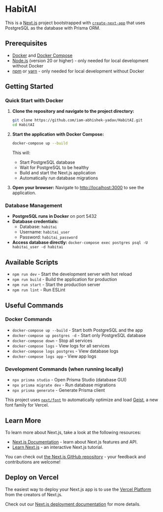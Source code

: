 # HabitAI

This is a [Next.js](https://nextjs.org) project bootstrapped with [`create-next-app`](https://nextjs.org/docs/app/api-reference/cli/create-next-app) that uses PostgreSQL as the database with Prisma ORM.

## Prerequisites

- [Docker](https://docs.docker.com/get-docker/) and [Docker Compose](https://docs.docker.com/compose/install/)
- [Node.js](https://nodejs.org/) (version 20 or higher) - only needed for local development without Docker
- [npm](https://www.npmjs.com/) or [yarn](https://yarnpkg.com/) - only needed for local development without Docker

## Getting Started

### Quick Start with Docker

1. **Clone the repository and navigate to the project directory:**
   ```bash
   git clone https://github.com/iam-abhishek-yadav/HabitAI.git
   cd HabitAI
   ```

2. **Start the application with Docker Compose:**
   ```bash
   docker-compose up --build
   ```
   This will:
   - Start PostgreSQL database
   - Wait for PostgreSQL to be healthy
   - Build and start the Next.js application
   - Automatically run database migrations

3. **Open your browser:**
   Navigate to [http://localhost:3000](http://localhost:3000) to see the application.

### Database Management

- **PostgreSQL runs in Docker** on port 5432
- **Database credentials:** 
  - Database: `habitai`
  - Username: `habitai_user`
  - Password: `habitai_password`
- **Access database directly:** `docker-compose exec postgres psql -U habitai_user -d habitai`

## Available Scripts

- `npm run dev` - Start the development server with hot reload
- `npm run build` - Build the application for production
- `npm run start` - Start the production server
- `npm run lint` - Run ESLint

## Useful Commands

### Docker Commands
- `docker-compose up --build` - Start both PostgreSQL and the app
- `docker-compose up postgres -d` - Start only PostgreSQL database
- `docker-compose down` - Stop all services
- `docker-compose logs` - View logs for all services
- `docker-compose logs postgres` - View database logs
- `docker-compose logs app` - View app logs

### Development Commands (when running locally)
- `npx prisma studio` - Open Prisma Studio (database GUI)
- `npx prisma migrate dev` - Run database migrations
- `npx prisma generate` - Generate Prisma client

This project uses [`next/font`](https://nextjs.org/docs/app/building-your-application/optimizing/fonts) to automatically optimize and load [Geist](https://vercel.com/font), a new font family for Vercel.

## Learn More

To learn more about Next.js, take a look at the following resources:

- [Next.js Documentation](https://nextjs.org/docs) - learn about Next.js features and API.
- [Learn Next.js](https://nextjs.org/learn) - an interactive Next.js tutorial.

You can check out [the Next.js GitHub repository](https://github.com/vercel/next.js) - your feedback and contributions are welcome!

## Deploy on Vercel

The easiest way to deploy your Next.js app is to use the [Vercel Platform](https://vercel.com/new?utm_medium=default-template&filter=next.js&utm_source=create-next-app&utm_campaign=create-next-app-readme) from the creators of Next.js.

Check out our [Next.js deployment documentation](https://nextjs.org/docs/app/building-your-application/deploying) for more details.
